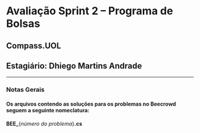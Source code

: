 # Avaliação Sprint 2 – Programa de Bolsas

## Compass.UOL

## Estagiário: Dhiego Martins Andrade

---

### Notas Gerais

#### Os arquivos contendo as soluções para os problemas no Beecrowd seguem a seguinte nomeclatura:

**BEE_**{*número do problema*}**.cs**
